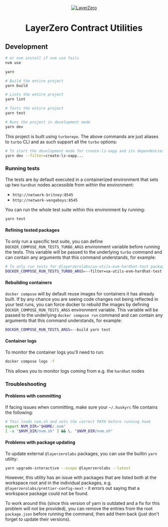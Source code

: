 <p align="center">
  <a href="https://layerzero.network">
    <img alt="LayerZero" style="max-width: 500px" src="https://d3a2dpnnrypp5h.cloudfront.net/bridge-app/lz.png"/>
  </a>
</p>

<h1 align="center">LayerZero Contract Utilities</h1>

## Development

```bash
# or nvm install if nvm use fails
nvm use

yarn

# Build the entire project
yarn build

# Lints the entire project
yarn lint

# Tests the entire project
yarn test

# Runs the project in development mode
yarn dev
```

This project is built using `turborepo`. The above commands are just aliases to `turbo` CLI and as such support all the `turbo` options:

```bash
# To start the development mode for create-lz-oapp and its dependencies
yarn dev --filter=create-lz-oapp...
```

### Running tests

The tests are by default executed in a containerized environment that sets up two `hardhat` nodes accessible from within the environment:

- `http://network-britney:8545`
- `http://network-vengaboys:8545`

You can run the whole test suite within this environment by running:

```bash
yarn test
```

#### Refining tested packages

To only run a specific test suite, you can define `DOCKER_COMPOSE_RUN_TESTS_TURBO_ARGS` environment variable before running the tests. This variable will be passed to the underlying `turbo` command and can contain any arguments that this command understands, for example:

```bash
# To only run tests for @layerzerolabs/ua-utils-evm-hardhat-test package
DOCKER_COMPOSE_RUN_TESTS_TURBO_ARGS=--filter=ua-utils-evm-hardhat-test yarn test
```

#### Rebuilding containers

`docker compose` will by default reuse images for containers it has already built. If by any chance you are seeing code changes not being reflected in your test runs, you can force docker to rebuild the images by defining `DOCKER_COMPOSE_RUN_TESTS_ARGS` environment variable. This variable will be passed to the underlying `docker compose run` command and can contain any arguments that this command understands, for example:

```bash
DOCKER_COMPOSE_RUN_TESTS_ARGS=--build yarn test
```

#### Container logs

To monitor the container logs you'll need to run:

```bash
docker compose logs -f
```

This allows you to monitor logs coming from e.g. the `hardhat` nodes

### Troubleshooting

#### Problems with committing

If facing issues when committing, make sure your `~/.huskyrc` file contains the following:

```bash
# This loads nvm.sh and sets the correct PATH before running hook
export NVM_DIR="$HOME/.nvm"
[ -s "$NVM_DIR/nvm.sh" ] && \. "$NVM_DIR/nvm.sh"
```

#### Problems with package updating

To update external `@layerzerolabs` packages, you can use the builtin `yarn` utility:

```bash
yarn upgrade-interactive --scope @layerzerolabs --latest
```

However, this utility has an issue with packages that are listed both at the workspace root and in the individual packages, e.g. `@layerzerolabs/prettier-config-next` - it errors out saying that a workspace package could not be found.

To work around this (since this version of yarn is outdated and a fix for this problem will not be provided), you can remove the entries from the root `package.json` before running the command, then add them back (just don't forget to update their versions).
